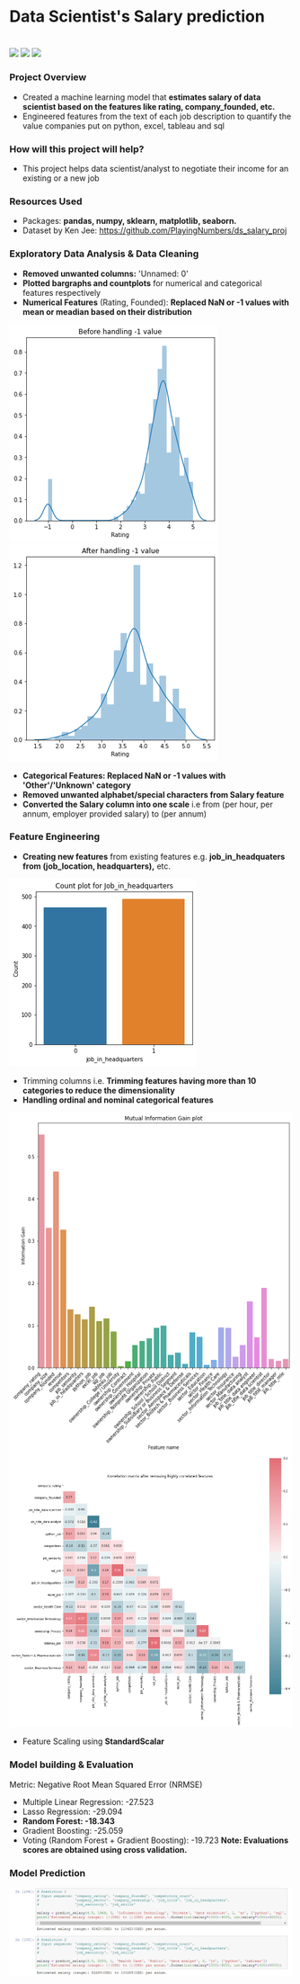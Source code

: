 # Data Scientist's Salary prediction <h1> 
![](https://img.shields.io/badge/Dataset-Ken%20Jee-red) ![](https://img.shields.io/badge/Python-3.6-green) ![](https://img.shields.io/badge/library-sklearn-lightgrey) 
  
### Project Overview

* Created a machine learning model that **estimates salary of data scientist based on the features like rating, company_founded, etc.**
* Engineered features from the text of each job description to quantify the value companies put on python, excel, tableau and sql

### How will this project will help?

* This project helps data scientist/analyst to negotiate their income for an existing or a new job

### Resources Used

* Packages: **pandas, numpy, sklearn, matplotlib, seaborn.**
* Dataset by Ken Jee: https://github.com/PlayingNumbers/ds_salary_proj

### Exploratory Data Analysis & Data Cleaning

* **Removed unwanted columns:** 'Unnamed: 0'
* **Plotted bargraphs and countplots** for numerical and categorical features respectively
* **Numerical Features** (Rating, Founded): **Replaced NaN or -1 values with mean or meadian based on their distribution**

![](readme_resources/rating1.png)   ![](readme_resources/rating2.png)

* **Categorical Features: Replaced NaN or -1 values with 'Other'/'Unknown' category**
* **Removed unwanted alphabet/special characters from Salary feature**
* **Converted the Salary column into one scale** i.e from (per hour, per annum, employer provided salary) to (per annum)

### Feature Engineering
* **Creating new features** from existing features e.g. **job_in_headquaters from (job_location, headquarters),** etc.

![](readme_resources/headquarters.png)

* Trimming columns i.e. **Trimming features having more than 10 categories to reduce the dimensionality**
* **Handling ordinal and nominal categorical features** 

![](readme_resources/Gain_plot.png)
![](readme_resources/correlation_matrix.png)

* Feature Scaling using **StandardScalar**
### Model building & Evaluation

Metric: Negative Root Mean Squared Error (NRMSE)
* Multiple Linear Regression: -27.523
* Lasso Regression: -29.094
* **Random Forest: -18.343**
* Gradient Boosting: -25.059
* Voting (Random Forest + Gradient Boosting): -19.723
**Note: Evaluations scores are obtained using cross validation.**

### Model Prediction
![](readme_resources/Predictions.PNG) 
